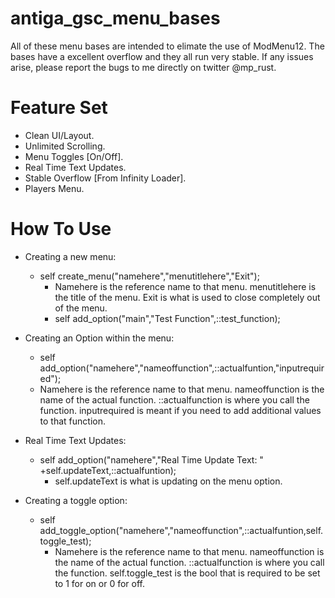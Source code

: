# antiga_gsc_menu_bases

All of these menu bases are intended to elimate the use of ModMenu12. The bases have a excellent overflow and they all run very stable. If any issues arise, please report the bugs to me directly on twitter @mp_rust.

# Feature Set
- Clean UI/Layout.
- Unlimited Scrolling.
- Menu Toggles [On/Off].
- Real Time Text Updates.
- Stable Overflow [From Infinity Loader].
- Players Menu.

# How To Use
- Creating a new menu:
  - self create_menu("namehere","menutitlehere","Exit");
    - Namehere is the reference name to that menu. menutitlehere is the title of the menu. Exit is what is used to close completely out of the menu.
	- self add_option("main","Test Function",::test_function);

- Creating an Option within the menu:
	- self add_option("namehere","nameoffunction",::actualfuntion,"inputrequired");
    - Namehere is the reference name to that menu. nameoffunction is the name of the actual function. ::actualfunction is where you call the function. inputrequired is meant if you need to add additional values to that function.
    
- Real Time Text Updates:
  - self add_option("namehere","Real Time Update Text: " +self.updateText,::actualfuntion);
    - self.updateText is what is updating on the menu option.
    
- Creating a toggle option:
  - self add_toggle_option("namehere","nameoffunction",::actualfuntion,self.toggle_test);
    - Namehere is the reference name to that menu. nameoffunction is the name of the actual function. ::actualfunction is where you call the function. self.toggle_test is the bool that is required to be set to 1 for on or 0 for off.
